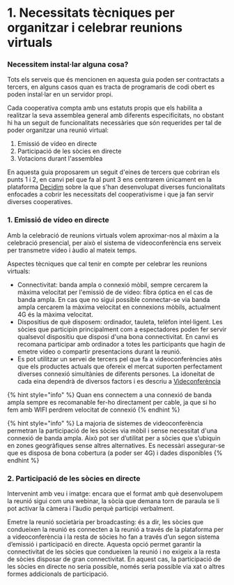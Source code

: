 # 1. Necessitats tècniques per organitzar i celebrar reunions virtuals

### Necessitem instal·lar alguna cosa?

Tots els serveis que és mencionen en aquesta guia poden ser contractats a tercers, en alguns casos quan es tracta de programaris de codi obert es poden instal·lar en un servidor propi.

Cada cooperativa compta amb uns estatuts propis que els habilita a realitzar la seva assemblea general amb diferents especificitats, no obstant hi ha un seguit de funcionalitats necessàries que són requerides per tal de poder organitzar una reunió virtual:  

1. Emissió de vídeo en directe 
2. Participació de les sòcies en directe
3. Votacions durant l'assemblea

En aquesta guia proposarem un seguit d'eines de tercers que cobriran els punts 1 i 2, en canvi pel que fa al punt 3 ens centrarem únicament en la plataforma [Decidim](./#que-es-decidim) sobre la que s'han desenvolupat diverses funcionalitats enfocades a cobrir les necessitats del cooperativisme i que ja fan servir diverses cooperatives.

### 1. Emissió de vídeo en directe 

Amb la celebració de reunions virtuals volem aproximar-nos al màxim a la celebració presencial, per això el sistema de videoconferència ens serveix per transmetre vídeo i àudio al mateix temps.

Aspectes tècniques que cal tenir en compte per celebrar les reunions virtuals:

* Connectivitat: banda ampla o connexió mòbil, sempre cercarem la màxima velocitat per l'emissió de de video: fibra óptica en el cas de banda ampla. En cas que no sigui possible connectar-se via banda ampla cercarem la màxima velocitat en connexions mòbils, actualment 4G és la màxima velocitat.  
* Dispositius de què disposem: ordinador, tauleta, telèfon intel·ligent. Les sòcies que participin principalment com a espectadores poden fer servir qualsevol dispositiu que disposi d'una bona connectivitat. En canvi es recomana participar amb ordinador a totes les participants que hagin de emetre video o compartir presentacions durant la reunió.  
* Es pot utilitzar un servei de tercers pel que fa a videoconferències atès que els productes actuals que ofereix el mercat suporten perfectament diverses connexió simultànies de diferents persones. La idoneitat de cada eina dependrà de diversos factors i es descriu a [Videconferència](video-de-la-assemblea/videconferencia/)

{% hint style="info" %}
Quan ens connectem a una connexió de banda ampla sempre es recomanable fer-ho directament per cable, ja que si ho fem amb WIFI perdrem velocitat de connexió
{% endhint %}

{% hint style="info" %}
La majoria de sistemes de videoconferència permetran la participació de les sòcies via mòbil i sense necessitat d'una connexió de banda ampla. Això pot ser d’utilitat per a sòcies que s’ubiquin en zones geogràfiques sense altres alternatives. Es necessàri assegurar-se que es disposa de bona cobertura \(a poder ser 4G\) i dades disponibles 
{% endhint %}

### 2. Participació de les sòcies en directe

Intervenint amb veu i imatge: encara que el format amb què desenvolupem la reunió sigui com una webinar, la sòcia que demana torn de paraula se li pot activar la càmera i l’àudio perquè participi verbalment.

Emetre la reunió societària per broadcasting: és a dir, les sòcies que condueixen la reunió es connecten a la reunió a través de la plataforma per a videoconferència i la resta de sòcies ho fan a través d’un segon sistema d’emissió i participació en directe. Aquesta opció permet garantir la connectivitat de les sòcies que condueixen la reunió i no exigeix a la resta de sòcies disposar de gran connectivitat. En aquest cas, la participació de les sòcies en directe no seria possible, només seria possible via xat o altres formes addicionals de participació.

